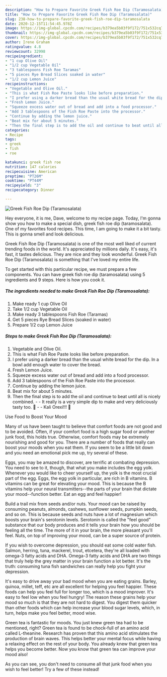 ```yaml
---
description: "How to Prepare Favorite Greek Fish Roe Dip (Taramosalata)"
title: "How to Prepare Favorite Greek Fish Roe Dip (Taramosalata)"
slug: 238-how-to-prepare-favorite-greek-fish-roe-dip-taramosalata
date: 2020-12-15T11:54:45.978Z
image: https://img-global.cpcdn.com/recipes/b379ea5b03f9f172/751x532cq70/greek-fish-roe-dip-taramosalata-recipe-main-photo.jpg
thumbnail: https://img-global.cpcdn.com/recipes/b379ea5b03f9f172/751x532cq70/greek-fish-roe-dip-taramosalata-recipe-main-photo.jpg
cover: https://img-global.cpcdn.com/recipes/b379ea5b03f9f172/751x532cq70/greek-fish-roe-dip-taramosalata-recipe-main-photo.jpg
author: Irene Graham
ratingvalue: 4.8
reviewcount: 32998
recipeingredient:
- "1 cup Olive Oil"
- "1/2 cup Vegetable Oil"
- "3 tablespoons Fish Roe Taramas"
- "5 pieces Rye Bread Slices soaked in water"
- "1/2 cup Lemon Juice"
recipeinstructions:
- "Vegetable and Olive Oil."
- "This is what Fish Roe Paste looks like before preparation."
- "I prefer using a darker bread than the usual white bread for the dip. In a bowl add enough water to cover the bread."
- "Fresh Lemon Juice."
- "Squeeze excess water out of bread and add into a food processor."
- "Add 3 tablespoons of the Fish Roe Paste into the processor."
- "Continue by adding the lemon juice."
- "Beat mix for about 5 minutes."
- "Then the final step is to add the oil and continue to beat until all is nicely combined.  It really is a very simple dip to make and very deliciously tasty too. 🙂  Kali Orexi!!! 🙂"
categories:
- Recipe
tags:
- greek
- fish
- roe

katakunci: greek fish roe 
nutrition: 147 calories
recipecuisine: American
preptime: "PT26M"
cooktime: "PT44M"
recipeyield: "3"
recipecategory: Dinner

---
```



![Greek Fish Roe Dip (Taramosalata)](https://img-global.cpcdn.com/recipes/b379ea5b03f9f172/751x532cq70/greek-fish-roe-dip-taramosalata-recipe-main-photo.jpg)

Hey everyone, it is me, Dave, welcome to my recipe page. Today, I'm gonna show you how to make a special dish, greek fish roe dip (taramosalata). One of my favorites food recipes. This time, I am going to make it a bit tasty. This is gonna smell and look delicious.

Greek Fish Roe Dip (Taramosalata) is one of the most well liked of current trending foods in the world. It's appreciated by millions daily. It's easy, it's fast, it tastes delicious. They are nice and they look wonderful. Greek Fish Roe Dip (Taramosalata) is something that I've loved my entire life.




To get started with this particular recipe, we must prepare a few components. You can have greek fish roe dip (taramosalata) using 5 ingredients and 9 steps. Here is how you cook it.

<!--inarticleads1-->

##### The ingredients needed to make Greek Fish Roe Dip (Taramosalata):

1. Make ready 1 cup Olive Oil
1. Take 1/2 cup Vegetable Oil
1. Make ready 3 tablespoons Fish Roe (Taramas)
1. Get 5 pieces Rye Bread Slices (soaked in water)
1. Prepare 1/2 cup Lemon Juice




<!--inarticleads2-->

##### Steps to make Greek Fish Roe Dip (Taramosalata):

1. Vegetable and Olive Oil.
1. This is what Fish Roe Paste looks like before preparation.
1. I prefer using a darker bread than the usual white bread for the dip. In a bowl add enough water to cover the bread.
1. Fresh Lemon Juice.
1. Squeeze excess water out of bread and add into a food processor.
1. Add 3 tablespoons of the Fish Roe Paste into the processor.
1. Continue by adding the lemon juice.
1. Beat mix for about 5 minutes.
1. Then the final step is to add the oil and continue to beat until all is nicely combined. -  - It really is a very simple dip to make and very deliciously tasty too. 🙂 -  - Kali Orexi!!! 🙂




Use Food to Boost Your Mood


Many of us have been taught to believe that comfort foods are not good and to be avoided. Often, if your comfort food is a high sugar food or another junk food, this holds true. Otherwise, comfort foods may be extremely nourishing and good for you. There are a number of foods that really can boost your moods when you eat them. If you seem to be a little bit down and you need an emotional pick me up, try several of these.

Eggs, you may be amazed to discover, are terrific at combating depression. You need to see to it, though, that what you make includes the egg yolk. Whenever you would like to cheer yourself up, the yolk is the most crucial part of the egg. Eggs, the egg yolk in particular, are rich in B vitamins. B vitamins can be great for elevating your mood. This is because the B vitamins help your neural transmitters--the parts of your brain that dictate your mood--function better. Eat an egg and feel happier!

Build a trail mix from seeds and/or nuts. Your mood can be raised by consuming peanuts, almonds, cashews, sunflower seeds, pumpkin seeds, and so on. This is because seeds and nuts have a lot of magnesium which boosts your brain's serotonin levels. Serotonin is called the "feel good" substance that our body produces and it tells your brain how you should be feeling all the time. The more of it in your brain, the more pleasant you'll feel. Nuts, on top of improving your mood, can be a super source of protein.

If you wish to overcome depression, you should eat some cold water fish. Salmon, herring, tuna, mackerel, trout, etcetera, they're all loaded with omega-3 fatty acids and DHA. Omega-3 fatty acids and DHA are two things that truly help the grey matter in your brain function a lot better. It's the truth: consuming tuna fish sandwiches can really help you fight your depression. 

It's easy to drive away your bad mood when you are eating grains. Barley, quinoa, millet, teff, etc are all excellent for helping you feel happier. These foods can help you feel full for longer too, which is a mood improver. It's easy to feel low when you feel hungry! The reason these grains help your mood so much is that they are not hard to digest. You digest them quicker than other foods which can help increase your blood sugar levels, which, in turn, helps make you feel better, mood wise.

Green tea is fantastic for moods. You just knew green tea had to be mentioned, right? Green tea is found to be chock-full of an amino acid called L-theanine. Research has proven that this amino acid stimulates the production of brain waves. This helps better your mental focus while having a relaxing effect on the rest of your body. You already knew that green tea helps you become better. Now you know that green tea can improve your mood also!

As you can see, you don't need to consume all that junk food when you wish to feel better! Try a few of these instead!

